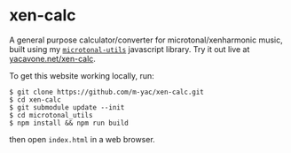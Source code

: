 # xen-calc

A general purpose calculator/converter for microtonal/xenharmonic music, built using my [`microtonal-utils`](https://github.com/m-yac/microtonal-utils) javascript library. Try it out live at [yacavone.net/xen-calc](https://www.yacavone.net/xen-calc/).

To get this website working locally, run:
```
$ git clone https://github.com/m-yac/xen-calc.git
$ cd xen-calc
$ git submodule update --init
$ cd microtonal_utils
$ npm install && npm run build
```
then open `index.html` in a web browser.
